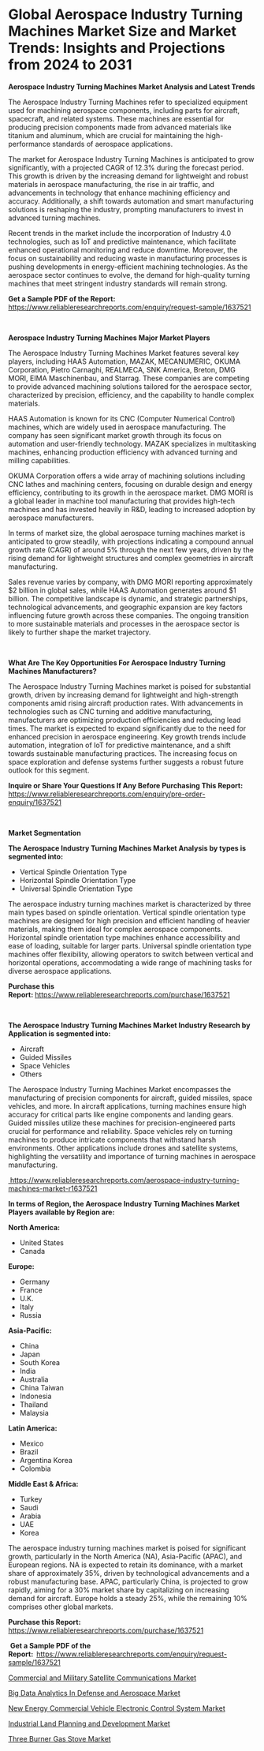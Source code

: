 <p><h1>Global Aerospace Industry Turning Machines Market Size and Market Trends: Insights and Projections from 2024 to 2031</h1></p><p><strong>Aerospace Industry Turning Machines Market Analysis and Latest Trends</strong></p>
<p><p>The Aerospace Industry Turning Machines refer to specialized equipment used for machining aerospace components, including parts for aircraft, spacecraft, and related systems. These machines are essential for producing precision components made from advanced materials like titanium and aluminum, which are crucial for maintaining the high-performance standards of aerospace applications.</p><p>The market for Aerospace Industry Turning Machines is anticipated to grow significantly, with a projected CAGR of 12.3% during the forecast period. This growth is driven by the increasing demand for lightweight and robust materials in aerospace manufacturing, the rise in air traffic, and advancements in technology that enhance machining efficiency and accuracy. Additionally, a shift towards automation and smart manufacturing solutions is reshaping the industry, prompting manufacturers to invest in advanced turning machines.</p><p>Recent trends in the market include the incorporation of Industry 4.0 technologies, such as IoT and predictive maintenance, which facilitate enhanced operational monitoring and reduce downtime. Moreover, the focus on sustainability and reducing waste in manufacturing processes is pushing developments in energy-efficient machining technologies. As the aerospace sector continues to evolve, the demand for high-quality turning machines that meet stringent industry standards will remain strong.</p></p>
<p><strong>Get a Sample PDF of the Report:&nbsp;</strong> <a href="https://www.reliableresearchreports.com/enquiry/request-sample/1637521?utm_campaign=1512&utm_medium=2&utm_source=Github&utm_content=ia&utm_term=07122024&utm_id=aerospace-industry-turning-machines">https://www.reliableresearchreports.com/enquiry/request-sample/1637521</a></p>
<p>&nbsp;</p>
<p><strong>Aerospace Industry Turning Machines Major Market Players</strong></p>
<p><p>The Aerospace Industry Turning Machines Market features several key players, including HAAS Automation, MAZAK, MECANUMERIC, OKUMA Corporation, Pietro Carnaghi, REALMECA, SNK America, Breton, DMG MORI, EIMA Maschinenbau, and Starrag. These companies are competing to provide advanced machining solutions tailored for the aerospace sector, characterized by precision, efficiency, and the capability to handle complex materials.</p><p>HAAS Automation is known for its CNC (Computer Numerical Control) machines, which are widely used in aerospace manufacturing. The company has seen significant market growth through its focus on automation and user-friendly technology. MAZAK specializes in multitasking machines, enhancing production efficiency with advanced turning and milling capabilities.</p><p>OKUMA Corporation offers a wide array of machining solutions including CNC lathes and machining centers, focusing on durable design and energy efficiency, contributing to its growth in the aerospace market. DMG MORI is a global leader in machine tool manufacturing that provides high-tech machines and has invested heavily in R&D, leading to increased adoption by aerospace manufacturers.</p><p>In terms of market size, the global aerospace turning machines market is anticipated to grow steadily, with projections indicating a compound annual growth rate (CAGR) of around 5% through the next few years, driven by the rising demand for lightweight structures and complex geometries in aircraft manufacturing.</p><p>Sales revenue varies by company, with DMG MORI reporting approximately $2 billion in global sales, while HAAS Automation generates around $1 billion. The competitive landscape is dynamic, and strategic partnerships, technological advancements, and geographic expansion are key factors influencing future growth across these companies. The ongoing transition to more sustainable materials and processes in the aerospace sector is likely to further shape the market trajectory.</p></p>
<p>&nbsp;</p>
<p><strong>What Are The Key Opportunities For Aerospace Industry Turning Machines Manufacturers?</strong></p>
<p><p>The Aerospace Industry Turning Machines market is poised for substantial growth, driven by increasing demand for lightweight and high-strength components amid rising aircraft production rates. With advancements in technologies such as CNC turning and additive manufacturing, manufacturers are optimizing production efficiencies and reducing lead times. The market is expected to expand significantly due to the need for enhanced precision in aerospace engineering. Key growth trends include automation, integration of IoT for predictive maintenance, and a shift towards sustainable manufacturing practices. The increasing focus on space exploration and defense systems further suggests a robust future outlook for this segment.</p></p>
<p><strong>Inquire or Share Your Questions If Any Before Purchasing This Report:</strong> <a href="https://www.reliableresearchreports.com/enquiry/pre-order-enquiry/1637521?utm_campaign=1512&utm_medium=2&utm_source=Github&utm_content=ia&utm_term=07122024&utm_id=aerospace-industry-turning-machines">https://www.reliableresearchreports.com/enquiry/pre-order-enquiry/1637521</a></p>
<p>&nbsp;</p>
<p><strong>Market Segmentation</strong></p>
<p><strong>The Aerospace Industry Turning Machines Market Analysis by types is segmented into:</strong></p>
<p><ul><li>Vertical Spindle Orientation Type</li><li>Horizontal Spindle Orientation Type</li><li>Universal Spindle Orientation Type</li></ul></p>
<p><p>The aerospace industry turning machines market is characterized by three main types based on spindle orientation. Vertical spindle orientation type machines are designed for high precision and efficient handling of heavier materials, making them ideal for complex aerospace components. Horizontal spindle orientation type machines enhance accessibility and ease of loading, suitable for larger parts. Universal spindle orientation type machines offer flexibility, allowing operators to switch between vertical and horizontal operations, accommodating a wide range of machining tasks for diverse aerospace applications.</p></p>
<p><strong>Purchase this Report:&nbsp;</strong><a href="https://www.reliableresearchreports.com/purchase/1637521?utm_campaign=1512&utm_medium=2&utm_source=Github&utm_content=ia&utm_term=07122024&utm_id=aerospace-industry-turning-machines">https://www.reliableresearchreports.com/purchase/1637521</a></p>
<p>&nbsp;</p>
<p><strong>The Aerospace Industry Turning Machines Market Industry Research by Application is segmented into:</strong></p>
<p><ul><li>Aircraft</li><li>Guided Missiles</li><li>Space Vehicles</li><li>Others</li></ul></p>
<p><p>The Aerospace Industry Turning Machines Market encompasses the manufacturing of precision components for aircraft, guided missiles, space vehicles, and more. In aircraft applications, turning machines ensure high accuracy for critical parts like engine components and landing gears. Guided missiles utilize these machines for precision-engineered parts crucial for performance and reliability. Space vehicles rely on turning machines to produce intricate components that withstand harsh environments. Other applications include drones and satellite systems, highlighting the versatility and importance of turning machines in aerospace manufacturing.</p></p>
<p><a href="https://www.reliableresearchreports.com/aerospace-industry-turning-machines-market-r1637521?utm_campaign=1512&utm_medium=2&utm_source=Github&utm_content=ia&utm_term=07122024&utm_id=aerospace-industry-turning-machines">&nbsp;https://www.reliableresearchreports.com/aerospace-industry-turning-machines-market-r1637521</a></p>
<p><strong>In terms of Region, the Aerospace Industry Turning Machines Market Players available by Region are:</strong></p>
<p>
    <p> <strong> North America: </strong>
        <ul>
            <li>United States</li>
            <li>Canada</li>
        </ul>
        </p> 
    <p> <strong> Europe: </strong>
        <ul>
            <li>Germany</li>
            <li>France</li>
            <li>U.K.</li>
            <li>Italy</li>
            <li>Russia</li>
        </ul>
        </p> 
    <p> <strong> Asia-Pacific: </strong>
        <ul>
            <li>China</li>
            <li>Japan</li>
            <li>South Korea</li>
            <li>India</li>
            <li>Australia</li>
            <li>China Taiwan</li>
            <li>Indonesia</li>
            <li>Thailand</li>
            <li>Malaysia</li>
        </ul>
        </p> 
    <p> <strong> Latin America: </strong>
        <ul>
            <li>Mexico</li>
            <li>Brazil</li>
            <li>Argentina Korea</li>
            <li>Colombia</li>
        </ul>
        </p> 
    <p> <strong> Middle East & Africa: </strong>
        <ul>
            <li>Turkey</li>
            <li>Saudi</li>
            <li>Arabia</li>
            <li>UAE</li>
            <li>Korea</li>
        </ul>
    </p>
    </p>
<p><p>The aerospace industry turning machines market is poised for significant growth, particularly in the North America (NA), Asia-Pacific (APAC), and European regions. NA is expected to retain its dominance, with a market share of approximately 35%, driven by technological advancements and a robust manufacturing base. APAC, particularly China, is projected to grow rapidly, aiming for a 30% market share by capitalizing on increasing demand for aircraft. Europe holds a steady 25%, while the remaining 10% comprises other global markets.</p></p>
<p><strong>Purchase this Report: </strong><a href="https://www.reliableresearchreports.com/purchase/1637521?utm_campaign=1512&utm_medium=2&utm_source=Github&utm_content=ia&utm_term=07122024&utm_id=aerospace-industry-turning-machines">https://www.reliableresearchreports.com/purchase/1637521</a></p>
<p>&nbsp;<strong>Get a Sample PDF of the Report:&nbsp;&nbsp;</strong><a href="https://www.reliableresearchreports.com/enquiry/request-sample/1637521?utm_campaign=1512&utm_medium=2&utm_source=Github&utm_content=ia&utm_term=07122024&utm_id=aerospace-industry-turning-machines">https://www.reliableresearchreports.com/enquiry/request-sample/1637521</a></p>
<p><strong></strong></p>
<p><p><a href="https://www.linkedin.com/pulse/futur-trend-quest-sl8ue?utm_campaign=1512&utm_medium=2&utm_source=Github&utm_content=ia&utm_term=07122024&utm_id=aerospace-industry-turning-machines">Commercial and Military Satellite Communications Market</a></p><p><a href="https://www.linkedin.com/pulse/financial-insights-market-potential-big-data-analytics-defense-5s7ye?utm_campaign=1512&utm_medium=2&utm_source=Github&utm_content=ia&utm_term=07122024&utm_id=aerospace-industry-turning-machines">Big Data Analytics In Defense and Aerospace Market</a></p><p><a href="https://issuu.com/reportprime-2/docs/new-energy-commercial-vehicle-electronic-control-s?utm_campaign=1512&utm_medium=2&utm_source=Github&utm_content=ia&utm_term=07122024&utm_id=aerospace-industry-turning-machines">New Energy Commercial Vehicle Electronic Control System Market</a></p><p><a href="https://www.linkedin.com/pulse/industrial-land-planning-development-market-report-product-nf8he?utm_campaign=1512&utm_medium=2&utm_source=Github&utm_content=ia&utm_term=07122024&utm_id=aerospace-industry-turning-machines">Industrial Land Planning and Development Market</a></p><p><a href="https://issuu.com/reportprime-2/docs/three-burner-gas-stove-market-size-2030.pptx?utm_campaign=1512&utm_medium=2&utm_source=Github&utm_content=ia&utm_term=07122024&utm_id=aerospace-industry-turning-machines">Three Burner Gas Stove Market</a></p></p>